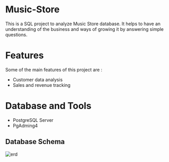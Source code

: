 # Music-Store
This is a SQL project to analyze Music Store database. It helps to have an understanding of the business and ways of growing it by answering simple questions.

# Features
Some of the main features of this project are :

- Customer data analysis
- Sales and revenue tracking

# Database and Tools
- PostgreSQL Server
- PgAdming4

## Database Schema
![erd](https://github.com/tanayakundu28/Music-Store/assets/99383059/461796bd-d695-41f7-9c5d-82190e2d2fde)

